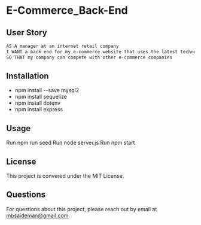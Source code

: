 # E-Commerce_Back-End

## User Story

```md
AS A manager at an internet retail company
I WANT a back end for my e-commerce website that uses the latest technologies
SO THAT my company can compete with other e-commerce companies
```

## Installation

- npm install --save mysql2
- npm install sequelize
- npm install dotenv
- npm install express

## Usage

Run npm run seed
Run node server.js
Run npm start

## License

This project is convered under the MIT License.

## Questions

For questions about this project, please reach out by email at mbsaideman@gmail.com.
